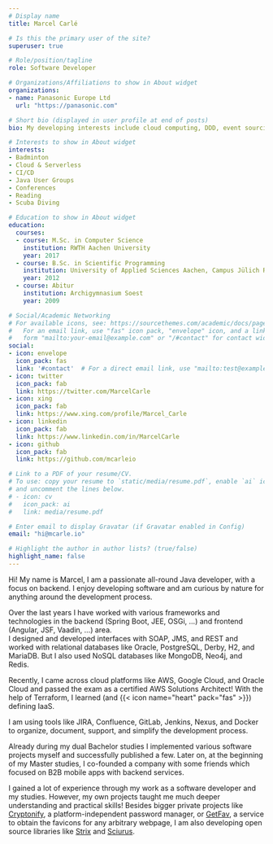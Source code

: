 ```yaml
---
# Display name
title: Marcel Carlé

# Is this the primary user of the site?
superuser: true

# Role/position/tagline
role: Software Developer

# Organizations/Affiliations to show in About widget
organizations:
- name: Panasonic Europe Ltd
  url: "https://panasonic.com"

# Short bio (displayed in user profile at end of posts)
bio: My developing interests include cloud computing, DDD, event sourcing, and serverless architectures.

# Interests to show in About widget
interests:
- Badminton
- Cloud & Serverless
- CI/CD
- Java User Groups
- Conferences
- Reading
- Scuba Diving

# Education to show in About widget
education:
  courses:
  - course: M.Sc. in Computer Science
    institution: RWTH Aachen University
    year: 2017
  - course: B.Sc. in Scientific Programming
    institution: University of Applied Sciences Aachen, Campus Jülich Research Centre
    year: 2012
  - course: Abitur
    institution: Archigymnasium Soest
    year: 2009

# Social/Academic Networking
# For available icons, see: https://sourcethemes.com/academic/docs/page-builder/#icons
#   For an email link, use "fas" icon pack, "envelope" icon, and a link in the
#   form "mailto:your-email@example.com" or "/#contact" for contact widget.
social:
- icon: envelope
  icon_pack: fas
  link: '#contact'  # For a direct email link, use "mailto:test@example.org".
- icon: twitter
  icon_pack: fab
  link: https://twitter.com/MarcelCarle
- icon: xing
  icon_pack: fab
  link: https://www.xing.com/profile/Marcel_Carle
- icon: linkedin
  icon_pack: fab
  link: https://www.linkedin.com/in/MarcelCarle
- icon: github
  icon_pack: fab
  link: https://github.com/mcarleio

# Link to a PDF of your resume/CV.
# To use: copy your resume to `static/media/resume.pdf`, enable `ai` icons in `params.toml`, 
# and uncomment the lines below.
# - icon: cv
#   icon_pack: ai
#   link: media/resume.pdf

# Enter email to display Gravatar (if Gravatar enabled in Config)
email: "hi@mcarle.io"

# Highlight the author in author lists? (true/false)
highlight_name: false
---
```


Hi! My name is Marcel, I am a passionate all-round Java developer, with a focus on backend. I enjoy developing software and am curious by nature for anything around the development process.

Over the last years I have worked with various frameworks and technologies in the backend (Spring Boot, JEE, OSGi, ...) and frontend (Angular, JSF, Vaadin, ...) area.<br>
I designed and developed interfaces with SOAP, JMS, and REST and worked with relational databases like Oracle, PostgreSQL, Derby, H2, and MariaDB. But I also used NoSQL databases like MongoDB, Neo4j, and Redis.

Recently, I came across cloud platforms like AWS, Google Cloud, and Oracle Cloud and passed the exam as a certified AWS Solutions Architect! With the help of Terraform, I learned (and {{< icon name="heart" pack="fas" >}}) defining IaaS.

I am using tools like JIRA, Confluence, GitLab, Jenkins, Nexus, and Docker to organize, document, support, and simplify the development process.

Already during my dual Bachelor studies I implemented various software projects myself and successfully published a few.
Later on, at the beginning of my Master studies, I co-founded a company with some friends which focused on B2B mobile apps with backend services.

I gained a lot of experience through my work as a software developer and my studies. However, my own projects taught me much deeper understanding and practical skills!
Besides bigger private projects like [Cryptonify](/project/cryptonify), a platform-independent password manager,
or [GetFav](/project/getfav), a service to obtain the favicons for any arbitrary webpage,
I am also developing open source libraries like [Strix](/project/strix) and [Sciurus](/project/sciurus).
